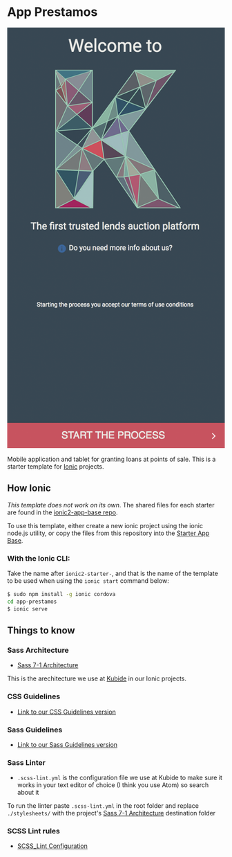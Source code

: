 # App Prestamos
![PAGHOME](home.png)

Mobile application and tablet for granting loans at points of sale.
This is a starter template for [Ionic](http://ionicframework.com/docs/) projects.

## How Ionic

*This template does not work on its own*. The shared files for each starter are found in the [ionic2-app-base repo](https://github.com/ionic-team/ionic2-app-base).

To use this template, either create a new ionic project using the ionic node.js utility, or copy the files from this repository into the [Starter App Base](https://github.com/ionic-team/ionic2-app-base).

### With the Ionic CLI:

Take the name after `ionic2-starter-`, and that is the name of the template to be used when using the `ionic start` command below:

```bash
$ sudo npm install -g ionic cordova
cd app-prestamos
$ ionic serve
```

## Things to know

### Sass Architecture

* [Sass 7-1 Architecture](https://sass-guidelin.es/es/#arquitectura)

This is the arechitecture we use at [Kubide](https://kubide.es/) in our Ionic projects.

### CSS Guidelines

* [Link to our CSS Guidelines version](https://github.com/Kubide/kubide-sass-architecture-and-styleguide/blob/master/CSS-Guidelines.md)

### Sass Guidelines

* [Link to our Sass Guidelines version](https://github.com/Kubide/kubide-sass-architecture-and-styleguide/blob/master/Sass-Guidelines.md)

### Sass Linter

* `.scss-lint.yml` is the configuration file we use at Kubide to make sure it works in your text editor of choice (I think you use Atom) so search about it

To run the linter paste `.scss-lint.yml` in the root folder and replace `./stylesheets/` with the project's  [Sass 7-1 Architecture](https://github.com/Kubide/kubide-sass-architecture-and-styleguide/tree/master/sass-boilerplate) destination folder

### SCSS Lint rules

* [SCSS_Lint Configuration](https://github.com/brigade/scss-lint/blob/master/lib/scss_lint/linter/README.md)

